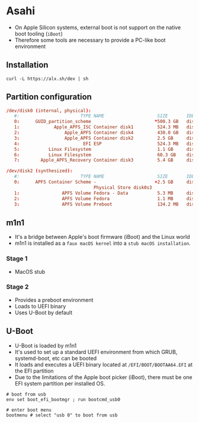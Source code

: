 # Asahi

- On Apple Silicon systems, external boot is not support on the native boot tooling (`iBoot`)
- Therefore some tools are necessary to provide a PC-like boot environment

## Installation

```shell
curl -L https://alx.sh/dev | sh
```

## Partition configuration

```conf
/dev/disk0 (internal, physical):
   #:                       TYPE NAME                    SIZE       IDENTIFIER
   0:      GUID_partition_scheme                        *500.3 GB   disk0
   1:             Apple_APFS_ISC Container disk1         524.3 MB   disk0s1
   2:                 Apple_APFS Container disk4         430.0 GB   disk0s2
   3:                 Apple_APFS Container disk2         2.5 GB     disk0s3
   4:                        EFI ESP                     524.3 MB   disk0s4
   5:           Linux Filesystem                         1.1 GB     disk0s5
   6:           Linux Filesystem                         60.3 GB    disk0s6
   7:        Apple_APFS_Recovery Container disk3         5.4 GB     disk0s7

/dev/disk2 (synthesized):
   #:                       TYPE NAME                    SIZE       IDENTIFIER
   0:      APFS Container Scheme -                      +2.5 GB     disk2
                                 Physical Store disk0s3
   1:                APFS Volume Fedora - Data           5.3 MB     disk2s1
   2:                APFS Volume Fedora                  1.1 MB     disk2s2
   3:                APFS Volume Preboot                 134.2 MB   disk2s3
```

## m1n1

- It's a bridge between Apple's boot firmware (iBoot) and the Linux world
- m1n1 is installed as a `faux macOS kernel` into a `stub macOS installation`.

### Stage 1

- MacOS stub

### Stage 2

- Provides a preboot environment
- Loads to UEFI binary
- Uses U-Boot by default

## U-Boot

- U-Boot is loaded by m1n1
- It's used to set up a standard UEFI environment from which GRUB, systemd-boot, etc can be booted
- It loads and executes a UEFI binary located at `/EFI/BOOT/BOOTAA64.EFI` at the EFI partition
- Due to the limitations of the Apple boot picker (iBoot), there must be one EFI system partition per installed OS.

```shell
# boot from usb
env set boot_efi_bootmgr ; run bootcmd_usb0

# enter boot menu
bootmenu # select "usb 0" to boot from usb
```
